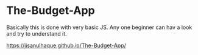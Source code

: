 # The-Budget-App
Basically this is done with very basic JS. Any one beginner can hav a look and try to understand it.

https://jisanulhaque.github.io/The-Budget-App/
